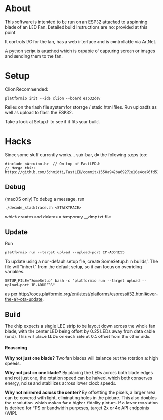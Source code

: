 # About

This software is intended to be run on an ESP32 attached to a spinning blade of an LED Fan. Detailed build instructions are not provided at this point.

It controls I/O for the fan, has a web interface and is controllable via ArtNet. 

A python script is attached which is capable of capturing screen or images and sending them to the fan.

# Setup

Clion Recommended:

    platformio init --ide clion --board esp32dev

Relies on the flash file system for storage / static html files.
Run uploadfs as well as upload to flash the ESP32.

Take a look at Setup.h to see if it fits your build.

# Hacks

Since some stuff currently works... sub-bar, do the following steps too:

    #include <Arduino.h>  // On top of FastLED.h
    // Merge this: 
    https://github.com/5chmidti/FastLED/commit/1550a942ba69272e10e4ca56fd51dd9f074e1671

## Debug

(macOS only) To debug a message, run

    ./decode_stacktrace.sh <STACKTRACE>

which creates and deletes a temporary __dmp.txt file.

## Update

Run 

    platformio run --target upload --upload-port IP-ADDRESS

To update using a non-default setup file, create SomeSetup.h in builds/. The file will "inherit" from the default setup, so it can focus on overriding variables.

    SETUP_FILE="SomeSetup" bash -c "platformio run --target upload --upload-port IP-ADDRESS"
    
as per http://docs.platformio.org/en/latest/platforms/espressif32.html#over-the-air-ota-update.


## Build

The chip expects a single LED strip to be layout down across the whole fan blade, with the center LED being offset by 0.25 LEDs away from data cable (end). This will place LEDs on each side at 0.5 offset from the other side.

#### Reasoning

**Why not just one blade?** Two fan blades will balance out the rotation at high speeds.

**Why not just on one blade?** By placing the LEDs across both blade edges and not just one, the rotation speed can be halved, which both conserves energy, noise and stabilizes across lower clock speeds.

**Why not mirrored across the center?** By offsetting the pixels, a larger area can be covered with light, eliminating holes in the picture. This also doubles the resolution, which makes for a higher-fidelity picture. If a lower resolution is desired for FPS or bandwidth purposes, target 2x or 4x API endpoints (WIP).

